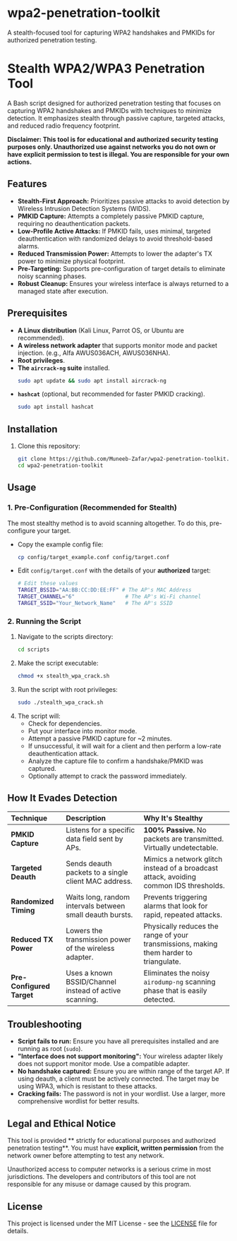 # wpa2-penetration-toolkit
A stealth-focused tool for capturing WPA2 handshakes and PMKIDs for authorized penetration testing.

# Stealth WPA2/WPA3 Penetration Tool

A Bash script designed for authorized penetration testing that focuses on capturing WPA2 handshakes and PMKIDs with techniques to minimize detection. It emphasizes stealth through passive capture, targeted attacks, and reduced radio frequency footprint.

**Disclaimer: This tool is for educational and authorized security testing purposes only. Unauthorized use against networks you do not own or have explicit permission to test is illegal. You are responsible for your own actions.**

## Features

*   **Stealth-First Approach:** Prioritizes passive attacks to avoid detection by Wireless Intrusion Detection Systems (WIDS).
*   **PMKID Capture:** Attempts a completely passive PMKID capture, requiring no deauthentication packets.
*   **Low-Profile Active Attacks:** If PMKID fails, uses minimal, targeted deauthentication with randomized delays to avoid threshold-based alarms.
*   **Reduced Transmission Power:** Attempts to lower the adapter's TX power to minimize physical footprint.
*   **Pre-Targeting:** Supports pre-configuration of target details to eliminate noisy scanning phases.
*   **Robust Cleanup:** Ensures your wireless interface is always returned to a managed state after execution.

## Prerequisites

*   **A Linux distribution** (Kali Linux, Parrot OS, or Ubuntu are recommended).
*   **A wireless network adapter** that supports monitor mode and packet injection. (e.g., Alfa AWUS036ACH, AWUS036NHA).
*   **Root privileges**.
*   **The `aircrack-ng` suite** installed.
    ```bash
    sudo apt update && sudo apt install aircrack-ng
    ```
*   **`hashcat`** (optional, but recommended for faster PMKID cracking).
    ```bash
    sudo apt install hashcat
    ```

## Installation

1.  Clone this repository:
    ```bash
    git clone https://github.com/Muneeb-Zafar/wpa2-penetration-toolkit.git
    cd wpa2-penetration-toolkit
    ```

## Usage

### 1. Pre-Configuration (Recommended for Stealth)
The most stealthy method is to avoid scanning altogether. To do this, pre-configure your target.

*   Copy the example config file:
    ```bash
    cp config/target_example.conf config/target.conf
    ```
*   Edit `config/target.conf` with the details of your **authorized** target:
    ```bash
    # Edit these values
    TARGET_BSSID="AA:BB:CC:DD:EE:FF" # The AP's MAC Address
    TARGET_CHANNEL="6"                # The AP's Wi-Fi channel
    TARGET_SSID="Your_Network_Name"   # The AP's SSID
    ```

### 2. Running the Script

1.  Navigate to the scripts directory:
    ```bash
    cd scripts
    ```
2.  Make the script executable:
    ```bash
    chmod +x stealth_wpa_crack.sh
    ```
3.  Run the script with root privileges:
    ```bash
    sudo ./stealth_wpa_crack.sh
    ```
4.  The script will:
    *   Check for dependencies.
    *   Put your interface into monitor mode.
    *   Attempt a passive PMKID capture for ~2 minutes.
    *   If unsuccessful, it will wait for a client and then perform a low-rate deauthentication attack.
    *   Analyze the capture file to confirm a handshake/PMKID was captured.
    *   Optionally attempt to crack the password immediately.

## How It Evades Detection

| Technique | Description | Why It's Stealthy |
| :--- | :--- | :--- |
| **PMKID Capture** | Listens for a specific data field sent by APs. | **100% Passive.** No packets are transmitted. Virtually undetectable. |
| **Targeted Deauth** | Sends deauth packets to a single client MAC address. | Mimics a network glitch instead of a broadcast attack, avoiding common IDS thresholds. |
| **Randomized Timing** | Waits long, random intervals between small deauth bursts. | Prevents triggering alarms that look for rapid, repeated attacks. |
| **Reduced TX Power** | Lowers the transmission power of the wireless adapter. | Physically reduces the range of your transmissions, making them harder to triangulate. |
| **Pre-Configured Target** | Uses a known BSSID/Channel instead of active scanning. | Eliminates the noisy `airodump-ng` scanning phase that is easily detected. |

## Troubleshooting

*   **Script fails to run:** Ensure you have all prerequisites installed and are running as root (`sudo`).
*   **"Interface does not support monitoring":** Your wireless adapter likely does not support monitor mode. Use a compatible adapter.
*   **No handshake captured:** Ensure you are within range of the target AP. If using deauth, a client must be actively connected. The target may be using WPA3, which is resistant to these attacks.
*   **Cracking fails:** The password is not in your wordlist. Use a larger, more comprehensive wordlist for better results.

## Legal and Ethical Notice

This tool is provided ** strictly for educational purposes and authorized penetration testing**. You must have **explicit, written permission** from the network owner before attempting to test any network.

Unauthorized access to computer networks is a serious crime in most jurisdictions. The developers and contributors of this tool are not responsible for any misuse or damage caused by this program.

## License

This project is licensed under the MIT License - see the [LICENSE](LICENSE) file for details.
